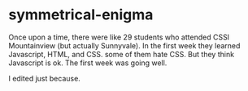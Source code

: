 # symmetrical-enigma

Once upon a time, there were like 29 students who attended CSSI Mountainview (but actually Sunnyvale).
In the first week they learned Javascript, HTML, and CSS.
some of them hate CSS.
But they think Javascript is ok.
The first week was going well.

I edited just because.
